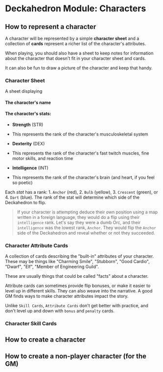 # Deckahedron Module: Characters


## How to represent a character

A character will be represented by a simple **character sheet** and a
collection of **cards** represent a richer list of the character's
attributes.

When playing, you should also have a sheet to keep notes for information
about the character that doesn't fit in your character sheet and cards.

It can also be fun to draw a picture of the character and keep that handy.

### Character Sheet

A sheet displaying

#### The character's **name**
#### The character's **stats**:
  * **Strength** (STR)
   - This represents the rank of the character's musculoskeletal system
  * **Dexterity** (DEX)
   - This represents the rank of the character's fast twitch muscles, fine motor skills, and reaction time
  * **Intelligence** (INT)
   - This represents the rank of the character's brain (and heart, if you feel so poetic)

Each *stat* has a rank: 1. `Anchor` (red), 2. `Bulb` (yellow),
3. `Crescent` (green), or 4. `Dart` (blue).
The rank of the stat will determine which side of the Deckahedron to flip.

> If your character is attempting deduce their own position using a
> map written in a foreign language, they would do a flip using
> their `intelligence` rank.  Let's say they were a dumb Orc, and their
> `intelligence` was the lowest rank, `Anchor`. They would flip the `Anchor`
> side of the Deckahedron and reveal whether or not they succeeded.

### Character Attribute Cards

A collection of cards describing the "built-in" attributes of your character.
These may be things like "Charming Smile", "Stubborn", "Good Cardio",
"Dwarf", "Elf", "Member of Engineering Guild".

These are usually things that could be called "facts" about a character.

Attribute cards can sometimes provide flip bonuses, or make it easier to
level up in different skills.  They can also weave into the narrative. A
good GM finds ways to make character attributes impact the story.

Unlike `Skill Cards`, `Attribute Cards` don't get better with practice,
and don't level up and down with `bonus` and `penalty` cards.

### Character Skill Cards


## How to create a character

## How to create a non-player character (for the GM)


